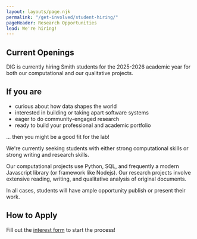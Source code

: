 ```yaml
---
layout: layouts/page.njk
permalink: "/get-involved/student-hiring/"
pageHeader: Research Opportunities
lead: We're hiring!
---
```

<h2 class="h5">Current Openings</h2>
<p>
  DIG is currently hiring Smith students for the 2025-2026 academic year for both our computational and our qualitative projects. 
</p>

<h2 class="h5 mt-4">If you are</h2>
<ul>
  <li>curious about how data shapes the world</li>
  <li>interested in building or taking apart software systems</li>
  <li>eager to do community-engaged research</li>
  <li>ready to build your professional and academic portfolio</li>
</ul>

... then you might be a good fit for the lab! 

We're currently seeking students with either strong computational skills or strong writing and research skills.  

Our computational projects use Python, SQL, and frequently a modern Javascript library (or framework like Nodejs).  Our research projects involve extensive reading, writing, and qualitative analysis of original documents.  

In all cases, students will have ample opportunity publish or present their work. 


<h2 class="h5 mt-4">How to Apply</h2>
<p>
  Fill out the <a href="https://docs.google.com/forms/d/e/1FAIpQLSec0ofJGAwdRUwy17jYrD5Qf5oTPGnJaLGRKfjkga3RwbgByg/viewform?usp=header">interest form</a> to start the process! 
</p>
